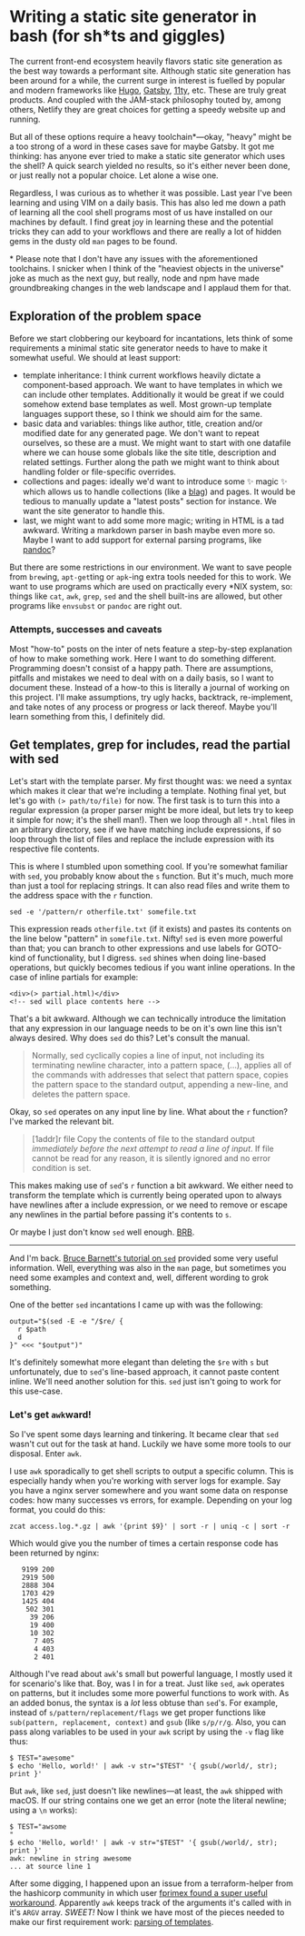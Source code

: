 # Writing a static site generator in bash (for sh\*ts and giggles)

The current front-end ecosystem heavily flavors static site generation as the
best way towards a performant site. Although static site generation has been
around for a while, the current surge in interest is fuelled by popular and
modern frameworks like [Hugo](https://gohugo.io),
[Gatsby](https://www.gatsbyjs.org), [11ty](https://www.11ty.dev), etc. These are
truly great products. And coupled with the JAM-stack philosophy touted by,
among others, Netlify they are great choices for getting a speedy website
up and running.

But all of these options require a heavy toolchain\*—okay, "heavy" might be a too
strong of a word in these cases save for maybe Gatsby. It got me thinking: has
anyone ever tried to make a static site generator which uses the shell? A quick
search yielded no results, so it's either never been done, or just really not a
popular choice. Let alone a wise one.

Regardless, I was curious as to whether it was possible. Last year I've been
learning and using VIM on a daily basis. This has also led me down a path of
learning all the cool shell programs most of us have installed on our machines
by default. I find great joy in learning these and the potential tricks they can
add to your workflows and there are really a lot of hidden gems in the dusty old
`man` pages to be found.

\* Please note that I don't have any issues with the aforementioned toolchains.
I snicker when I think of the "heaviest objects in the universe" joke as much as
the next guy, but really, node and npm have made groundbreaking changes in the
web landscape and I applaud them for that.

## Exploration of the problem space

Before we start clobbering our keyboard for incantations, lets think of some
requirements a minimal static site generator needs to have to make it somewhat
useful. We should at least support:

- template inheritance: I think current workflows heavily dictate a
  component-based approach. We want to have templates in which we can include
  other templates. Additionally it would be great if we could somehow extend base
  templates as well. Most grown-up template languages support these, so I think we
  should aim for the same.
- basic data and variables: things like author, title, creation and/or modified
  date for any generated page. We don't want to repeat ourselves, so these are a
  must. We might want to start with one datafile where we can house some globals
  like the site title, description and related settings. Further along the path we
  might want to think about handling folder or file-specific overrides.
- collections and pages: ideally we'd want to introduce some ✨ magic ✨ which
  allows us to handle collections (like a [blag](https://xkcd.com/148/)) and
  pages. It would be tedious to manually update a "latest posts" section for
  instance. We want the site generator to handle this.
- last, we might want to add some more magic; writing in HTML is a tad awkward.
  Writing a markdown parser in bash maybe even more so. Maybe I want to add
  support for external parsing programs, like [pandoc](https://pandoc.org)?

But there are some restrictions in our environment. We want to save people from
`brew`ing, `apt-get`ting or `apk`-ing extra tools needed for this to work. We
want to use programs which are used on practically every \*NIX system, so:
things like `cat`, `awk`, `grep`, `sed` and the shell built-ins are allowed, but other
programs like `envsubst` or `pandoc` are right out.

### Attempts, successes and caveats

Most "how-to" posts on the inter of nets feature a step-by-step explanation of
how to make something work. Here I want to do something different. Programming
doesn't consist of a happy path. There are assumptions, pitfalls and mistakes we
need to deal with on a daily basis, so I want to document these. Instead of a
how-to this is literally a journal of working on this project. I'll make
assumptions, try ugly hacks, backtrack, re-implement, and take notes of any
process or progress or lack thereof. Maybe you'll learn something from this, I
definitely did.

## Get templates, grep for includes, read the partial with sed

Let's start with the template parser. My first thought was: we need a syntax
which makes it clear that we're including a template. Nothing final yet, but
let's go with `(> path/to/file)` for now. The first task is to turn this into a
regular expression (a proper parser might be more ideal, but lets try to keep it
simple for now; it's the shell man!). Then we loop through all `*.html` files
in an arbitrary directory, see if we have matching include expressions, if so
loop through the list of files and replace the include expression with its
respective file contents.

This is where I stumbled upon something cool. If you're somewhat familiar with
`sed`, you probably know about the `s` function. But it's much, much more than
just a tool for replacing strings. It can also read files and write them to the
address space with the `r` function.

```
sed -e '/pattern/r otherfile.txt' somefile.txt
```

This expression reads `otherfile.txt` (if it exists) and pastes its contents on
the line below "pattern" in `somefile.txt`. Nifty! `sed` is even more powerful
than that; you can branch to other expressions and use labels for GOTO-kind of
functionality, but I digress. `sed` shines when doing line-based operations, but
quickly becomes tedious if you want inline operations. In the case of inline
partials for example:

```
<div>(> partial.html)</div>
<!-- sed will place contents here -->
```

That's a bit awkward. Although we can technically introduce the limitation that
any expression in our language needs to be on it's own line this isn't always
desired. Why does `sed` do this? Let's consult the manual.

> Normally, sed cyclically copies a line of input, not including its terminating
> newline character, into a pattern space, (...), applies all of the commands
> with addresses that select that pattern space, copies the pattern space to the
> standard output, appending a new-line, and deletes the pattern space.

Okay, so `sed` operates on any input line by line. What about the `r` function?
I've marked the relevant bit.

> [1addr]r file
> Copy the contents of file to the standard output _immediately before the
> next attempt to read a line of input_. If file cannot be read for any
> reason, it is silently ignored and no error condition is set.

This makes making use of `sed`'s `r` function a bit awkward. We either need to
transform the template which is currently being operated upon to always have
newlines after a include expression, or we need to remove or escape any newlines
in the partial before passing it's contents to `s`.

Or maybe I just don't know `sed` well enough.
[BRB](https://www.grymoire.com/Unix/Sed.html).

---

And I'm back. [Bruce Barnett's tutorial on
`sed`](https://www.grymoire.com/Unix/Sed.html) provided some very useful
information. Well, everything was also in the `man` page, but sometimes you need
some examples and context and, well, different wording to grok something.

One of the better `sed` incantations I came up with was the following:

```
output="$(sed -E -e "/$re/ {
  r $path
  d
}" <<< "$output")"
```

It's definitely somewhat more elegant than deleting the `$re` with `s` but
unfortunately, due to `sed`'s line-based approach, it cannot paste content
inline. We'll need another solution for this. `sed` just isn't going to work for
this use-case.

### Let's get `awk`ward!

So I've spent some days learning and tinkering. It became clear that `sed`
wasn't cut out for the task at hand. Luckily we have some more tools to our
disposal. Enter `awk`.

I use `awk` sporadically to get shell scripts to output a specific column. This
is especially handy when you're working with server logs for example. Say you
have a nginx server somewhere and you want some data on response codes: how many
successes vs errors, for example. Depending on your log format, you could do
this:

```
zcat access.log.*.gz | awk '{print $9}' | sort -r | uniq -c | sort -r
```

Which would give you the number of times a certain response code has been
returned by nginx:

```
   9199 200
   2919 500
   2888 304
   1703 429
   1425 404
    502 301
     39 206
     19 400
     10 302
      7 405
      4 403
      2 401
```

Although I've read about `awk`'s small but powerful language, I mostly used it
for scenario's like that. Boy, was I in for a treat. Just like `sed`, `awk`
operates on patterns, but it includes some more powerful functions to work with.
As an added bonus, the syntax is a _lot_ less obtuse than `sed`'s. For example,
instead of `s/pattern/replacement/flags` we get proper functions like
`sub(pattern, replacement, context)` and `gsub` (like `s/p/r/g`. Also, you
can pass along variables to be used in your `awk` script by using the `-v` flag
like thus:

```
$ TEST="awesome"
$ echo 'Hello, world!' | awk -v str="$TEST" '{ gsub(/world/, str); print }'
```

But `awk`, like `sed`, just doesn't like newlines—at least, the `awk` shipped
with macOS. If our string contains one we get an error (note the literal
newline; using a `\n` works):

```
$ TEST="awsome
"
$ echo 'Hello, world!' | awk -v str="$TEST" '{ gsub(/world/, str); print }'
awk: newline in string awesome
... at source line 1
```

After some digging, I happened upon an issue from a terraform-helper from the
hashicorp community in which user [fprimex found a super useful
workaround](https://github.com/hashicorp-community/tf-helper/issues/1#issuecomment-490656096).
Apparently `awk` keeps track of the arguments it's called with in it's `ARGV`
array. _SWEET!_ Now I think we have most of the pieces needed to make our first
requirement work: [parsing of templates](https://github.com/rombrom/rombrom.com/blob/e91795ce39d297fed88353b37ccc54ead2af892c/scripts/build).
